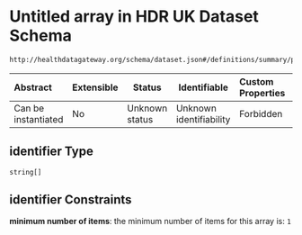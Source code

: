 # Untitled array in HDR UK Dataset Schema

```txt
http://healthdatagateway.org/schema/dataset.json#/definitions/summary/properties/identifier
```




| Abstract            | Extensible | Status         | Identifiable            | Custom Properties | Additional Properties | Access Restrictions | Defined In                                                                 |
| :------------------ | ---------- | -------------- | ----------------------- | :---------------- | --------------------- | ------------------- | -------------------------------------------------------------------------- |
| Can be instantiated | No         | Unknown status | Unknown identifiability | Forbidden         | Allowed               | none                | [dataset.schema.json\*](../out/dataset.schema.json "open original schema") |

## identifier Type

`string[]`

## identifier Constraints

**minimum number of items**: the minimum number of items for this array is: `1`
